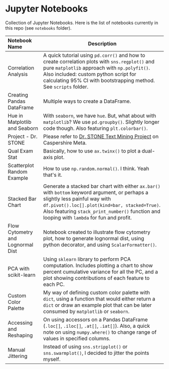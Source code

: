 # Jupyter Notebooks

Collection of Jupyter Notebooks. Here is the list of notebooks currently in this repo (see `notebooks` folder).

| Notebook Name | Description
| :------------ | ------------
| Correlation Analysis | A quick tutorial using `pd.corr()` and how to create correlation plots with `sns.regplot()` and pure `matplotlib` approach with `np.polyfit()`. Also included: custom python script for calculating 95% CI with bootstrapping method. See `scripts` folder.
| Creating Pandas DataFrame | Multiple ways to create a DataFrame.
| Hue in Matplotlib and Seaborn | With `seaborn`, we have `hue`. But, what about with `matplotlib`? We use `pd.groupby()`. Slightly longer code though. Also featuring `plt.colorbar()`.
| Project - Dr. STONE | Please refer to [Dr. STONE Text Mining Project](https://meta.caspershire.net/dr-stone-text-mining-project/) on Caspershire Meta.
| Qual Exam Stat | Basically, how to use `ax.twinx()` to plot a dual-axis plot.
| Scatterplot Random Example | How to use `np.random.normal()`. I think. Yeah that's it.
| Stacked Bar Chart | Generate a stacked bar chart with either `ax.bar()` with `bottom` keyword argument, or perhaps a slightly less painful way with `df.pivot().loc[].plot(kind=bar, stacked=True)`. Also featuring `stack_print_number()` function and looping with `lambda` for fun and profit.
| Flow Cytometry and Lognormal Dist | Notebook created to illustrate flow cytometry plot, how to generate lognormal dist, using python decorator, and using `ScalarFormatter()`.
| PCA with scikit-learn | Using `sklearn` library to perform PCA computation. Includes plotting a chart to show percent cumulative variance for all the PC, and a plot showing contributions of each feature to each PC.
| Custom Color Palette | My way of defining custom color palette with `dict`, using a function that would either return a `dict` or draw an example plot that can be later consumed by `matplotlib` or `seaborn`.
| Accessing and Reshaping | On using accessors on a Pandas DataFrame (`.loc[]`, `.iloc[]`, `.at[]`, `.iat[]`). Also, a quick note on using `numpy.where()` to change range of values in specified columns.
| Manual Jittering | Instead of using `sns.stripplot()` or `sns.swarmplot()`, I decided to jitter the points myself.
